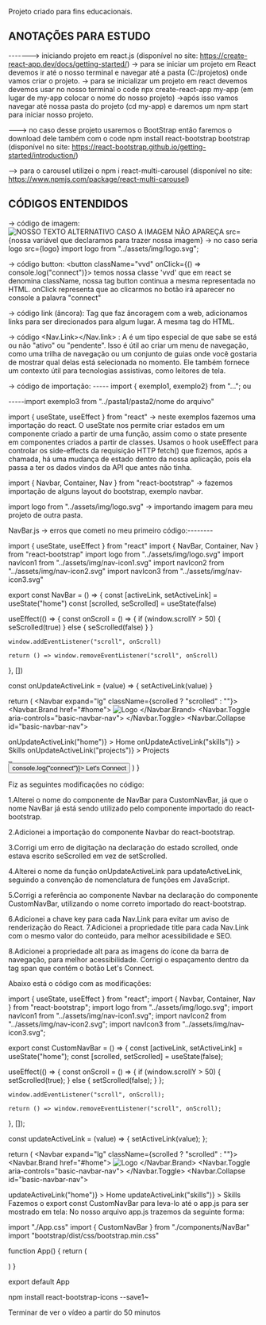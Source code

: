 Projeto criado para fins educacionais.

## ANOTAÇÕES PARA ESTUDO

-------> iniciando projeto em react.js (disponível no site: https://create-react-app.dev/docs/getting-started/)
-> para se iniciar um projeto em React devemos ir até o nosso terminal e navegar até a pasta (C:/projetos) onde vamos criar o projeto.
-> para se inicializar um projeto em react devemos devemos usar no nosso terminal o code npx create-react-app my-app (em lugar de my-app colocar o nome do nosso projeto)
->após isso vamos navegar até nossa pasta do projeto (cd my-app) e daremos um npm start para iniciar nosso projeto.

---> no caso desse projeto usaremos o BootStrap então faremos o download dele também com o code npm install react-bootstrap bootstrap (disponível no site: https://react-bootstrap.github.io/getting-started/introduction/)

--> para o carousel utilizei o npm i react-multi-carousel (disponível no site: https://www.npmjs.com/package/react-multi-carousel)

## CÓDIGOS ENTENDIDOS

-> código de imagem: <img src={} alt="NOSSO TEXTO ALTERNATIVO CASO A IMAGEM NÃO APAREÇA" />
src={nossa variável que declaramos para trazer nossa imagem} -> no caso seria logo src={logo}
import logo from "../assets/img/logo.svg";

-> código button: <button className="vvd" onClick={() => console.log("connect")}> </button>
temos nossa classe 'vvd' que em react se denomina className, nossa tag button continua a mesma representada no HTML. onClick representa que ao clicarmos no botão irá aparecer no console a palavra "connect"

-> código link (âncora): <a href="#"></a>
Tag que faz âncoragem com a web, adicionamos links para ser direcionados para algum lugar. A mesma tag do HTML.

-> código <Nav.Link></Nav.link> : A <NavLink> é um tipo especial de <Link> que sabe se está ou não "ativo" ou "pendente". Isso é útil ao criar um menu de navegação, como uma trilha de navegação ou um conjunto de guias onde você gostaria de mostrar qual delas está selecionada no momento. Ele também fornece um contexto útil para tecnologias assistivas, como leitores de tela.

-> código de importação:
----- import { exemplo1, exemplo2} from "..."; ou

-----import exemplo3 from "../pasta1/pasta2/nome do arquivo"

import { useState, useEffect } from "react" -> neste exemplos fazemos uma importação do react. O useState nos permite criar estados em um componente criado a partir de uma função, assim como o state presente em componentes criados a partir de classes. Usamos o hook useEffect para controlar os side-effects da requisição HTTP fetch() que fizemos, após a chamada, há uma mudança de estado dentro da nossa aplicação, pois ela passa a ter os dados vindos da API que antes não tinha.

import { Navbar, Container, Nav } from "react-bootstrap" -> fazemos importação de alguns layout do bootstrap, exemplo navbar.

import logo from "../assets/img/logo.svg" -> importando imagem para meu projeto de outra pasta.

NavBar.js -> erros que cometi no meu primeiro código:--------

import { useState, useEffect } from "react"
import { NavBar, Container, Nav } from "react-bootstrap"
import logo from "../assets/img/logo.svg"
import navIcon1 from "../assets/img/nav-icon1.svg"
import navIcon2 from "../assets/img/nav-icon2.svg"
import navIcon3 from "../assets/img/nav-icon3.svg"

export const NavBar = () => {
const [activeLink, setActiveLink] = useState("home")
const [scrolled, seScrolled] = useState(false)

useEffect(() => {
const onScroll = () => {
if (window.scrollY > 50) {
seScrolled(true)
} else {
seScrolled(false)
}
}

    window.addEventListener("scroll", onScroll)

    return () => window.removeEventListener("scroll", onScroll)

}, [])

const onUpdateActiveLink = (value) => {
setActiveLink(value)
}

return (
<Navbar expand="lg" className={scrolled ? "scrolled" : ""}>
<Container>
<Navbar.Brand href="#home">
<img src={logo} alt="Logo" />
</Navbar.Brand>
<Navbar.Toggle aria-controls="basic-navbar-nav">
<span className="navbar-toggler-icon"></span>
</Navbar.Toggle>
<Navbar.Collapse id="basic-navbar-nav">

<Nav className="me-auto">
<Nav.Link
href="#home"
className={
activeLink === "home" ? "active navbar-link" : "navbar-link"
}
onClick={() => onUpdateActiveLink("home")} >
Home
</Nav.Link>
<Nav.Link
href="#skills"
className={
activeLink === "skills" ? "active navbar-link" : "navbar-link"
}
onClick={() => onUpdateActiveLink("skills")} >
Skills
</Nav.Link>
<Nav.Link
href="#projects"
className={
activeLink === "projects" ? "active navbar-link" : "navbar-link"
}
onClick={() => onUpdateActiveLink("projects")} >
Projects
</Nav.Link>
</Nav>
<span className="navbar-text">
<div className="social-icon">
<a href="#">
<img src={navIcon1} alt="" />
</a>
<a href="#">
<img src={navIcon2} alt="" />
</a>
<a href="#">
<img src={navIcon3} alt="" />
</a>
</div>
<button className="vvd" onClick={() => console.log("connect")}>
<span>Let's Connect</span>
</button>
</span>
</Navbar.Collapse>
</Container>
</Navbar>
)
}

Fiz as seguintes modificações no código:

1.Alterei o nome do componente de NavBar para CustomNavBar, já que o nome NavBar já está sendo utilizado pelo componente importado do react-bootstrap.

2.Adicionei a importação do componente Navbar do react-bootstrap.

3.Corrigi um erro de digitação na declaração do estado scrolled, onde estava escrito seScrolled em vez de setScrolled.

4.Alterei o nome da função onUpdateActiveLink para updateActiveLink, seguindo a convenção de nomenclatura de funções em JavaScript.

5.Corrigi a referência ao componente Navbar na declaração do componente CustomNavBar, utilizando o nome correto importado do react-bootstrap.

6.Adicionei a chave key para cada Nav.Link para evitar um aviso de renderização do React.
7.Adicionei a propriedade title para cada Nav.Link com o mesmo valor do conteúdo, para melhor acessibilidade e SEO.

8.Adicionei a propriedade alt para as imagens do ícone da barra de navegação, para melhor acessibilidade.
Corrigi o espaçamento dentro da tag span que contém o botão Let's Connect.

Abaixo está o código com as modificações:

import { useState, useEffect } from "react";
import { Navbar, Container, Nav } from "react-bootstrap";
import logo from "../assets/img/logo.svg";
import navIcon1 from "../assets/img/nav-icon1.svg";
import navIcon2 from "../assets/img/nav-icon2.svg";
import navIcon3 from "../assets/img/nav-icon3.svg";

export const CustomNavBar = () => {
const [activeLink, setActiveLink] = useState("home");
const [scrolled, setScrolled] = useState(false);

useEffect(() => {
const onScroll = () => {
if (window.scrollY > 50) {
setScrolled(true);
} else {
setScrolled(false);
}
};

    window.addEventListener("scroll", onScroll);

    return () => window.removeEventListener("scroll", onScroll);

}, []);

const updateActiveLink = (value) => {
setActiveLink(value);
};

return (
<Navbar expand="lg" className={scrolled ? "scrolled" : ""}>
<Container>
<Navbar.Brand href="#home">
<img src={logo} alt="Logo" />
</Navbar.Brand>
<Navbar.Toggle aria-controls="basic-navbar-nav">
<span className="navbar-toggler-icon"></span>
</Navbar.Toggle>
<Navbar.Collapse id="basic-navbar-nav">

<Nav className="me-auto">
<Nav.Link
href="#home"
key="home"
title="Home"
className={
activeLink === "home" ? "active navbar-link" : "navbar-link"
}
onClick={() => updateActiveLink("home")} >
Home
</Nav.Link>
<Nav.Link
href="#skills"
key="skills"
title="Skills"
className={
activeLink === "skills" ? "active navbar-link" : "navbar-link"
}
onClick={() => updateActiveLink("skills")} >
Skills
</Nav.Link>
<Nav.Link
href="#projects"
key="projects"
title="Projects"
className={
activeLink === "projects" ? "active navbar-link" : "navbar-link"

Fazemos o export const CustomNavBar para leva-lo até o app.js para ser mostrado em tela:
No nosso arquivo app.js trazemos da seguinte forma:

import "./App.css"
import { CustomNavBar } from "./components/NavBar"
import "bootstrap/dist/css/bootstrap.min.css"

function App() {
return (

<div className="App">
<CustomNavBar />
</div>
)
}

export default App

npm install react-bootstrap-icons --save1~

Terminar de ver o vídeo a partir do 50 minutos
